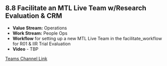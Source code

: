 ## 8.8 Facilitate an MTL Live Team w/Research Evaluation & CRM

- **Value Stream:** Operations
- **Work Stream:** People Ops
- **Workflow** for setting up a new MTL Live Team in the facilitate_workflow for R01 & IIR Trial Evaluation
- **Video** - TBP

[Teams Channel Link](https://teams.microsoft.com/l/message/19:cb0b9866ac224a179236c0cc3e2ee56f@thread.skype/1654549974959?tenantId=e95f1b23-abaf-45ee-821d-b7ab251ab3bf&groupId=1db500d5-0d01-4254-af42-ad3f78bafacd&parentMessageId=1654549974959&teamName=teampsd_vha&channelName=facilitate_workflow&createdTime=1654549974959)
